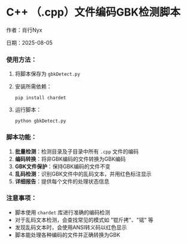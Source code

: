 ### 

# C++ （.cpp）文件编码GBK检测脚本

作者：肖行Nyx

日期：2025-08-05

 

### 使用方法：

1. 将脚本保存为 `gbkDetect.py`

2. 安装所需依赖：
   
   `pip install chardet`

3. 运行脚本：
   
   `python gbkDetect.py`

### 脚本功能：

1. **批量检测**：检测目录及子目录中所有 `.cpp` 文件的编码
2. **编码转换**：将非GBK编码的文件转换为GBK编码
3. **GBK文件保护**：保持GBK编码的文件不变
4. **乱码检测**：识别GBK文件中的乱码文本，并用红色标注显示
5. **详细报告**：提供每个文件的处理状态信息

### 注意事项：

- 脚本使用 `chardet` 库进行准确的编码检测
- 对于乱码文本检测，会查找常见的模式如 "锟斤拷"、"锘" 等
- 发现乱码文本时，会使用ANSI转义码以红色显示
- 脚本能处理各种编码的文件并正确转换为GBK
